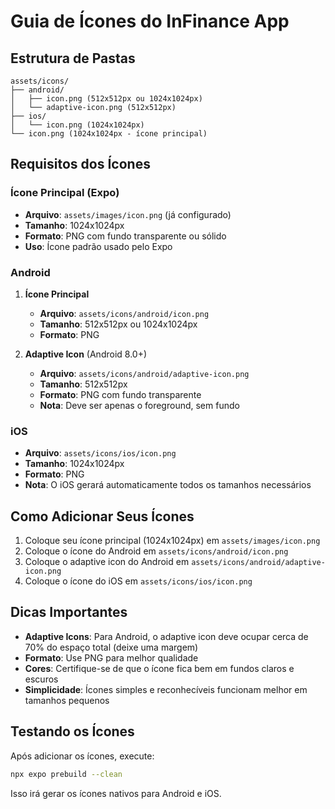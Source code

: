 # Guia de Ícones do InFinance App

## Estrutura de Pastas

```
assets/icons/
├── android/
│   ├── icon.png (512x512px ou 1024x1024px)
│   └── adaptive-icon.png (512x512px)
├── ios/
│   └── icon.png (1024x1024px)
└── icon.png (1024x1024px - ícone principal)
```

## Requisitos dos Ícones

### Ícone Principal (Expo)
- **Arquivo**: `assets/images/icon.png` (já configurado)
- **Tamanho**: 1024x1024px
- **Formato**: PNG com fundo transparente ou sólido
- **Uso**: Ícone padrão usado pelo Expo

### Android
1. **Ícone Principal**
   - **Arquivo**: `assets/icons/android/icon.png`
   - **Tamanho**: 512x512px ou 1024x1024px
   - **Formato**: PNG

2. **Adaptive Icon** (Android 8.0+)
   - **Arquivo**: `assets/icons/android/adaptive-icon.png`
   - **Tamanho**: 512x512px
   - **Formato**: PNG com fundo transparente
   - **Nota**: Deve ser apenas o foreground, sem fundo

### iOS
- **Arquivo**: `assets/icons/ios/icon.png`
- **Tamanho**: 1024x1024px
- **Formato**: PNG
- **Nota**: O iOS gerará automaticamente todos os tamanhos necessários

## Como Adicionar Seus Ícones

1. Coloque seu ícone principal (1024x1024px) em `assets/images/icon.png`
2. Coloque o ícone do Android em `assets/icons/android/icon.png`
3. Coloque o adaptive icon do Android em `assets/icons/android/adaptive-icon.png`
4. Coloque o ícone do iOS em `assets/icons/ios/icon.png`

## Dicas Importantes

- **Adaptive Icons**: Para Android, o adaptive icon deve ocupar cerca de 70% do espaço total (deixe uma margem)
- **Formato**: Use PNG para melhor qualidade
- **Cores**: Certifique-se de que o ícone fica bem em fundos claros e escuros
- **Simplicidade**: Ícones simples e reconhecíveis funcionam melhor em tamanhos pequenos

## Testando os Ícones

Após adicionar os ícones, execute:
```bash
npx expo prebuild --clean
```

Isso irá gerar os ícones nativos para Android e iOS.
